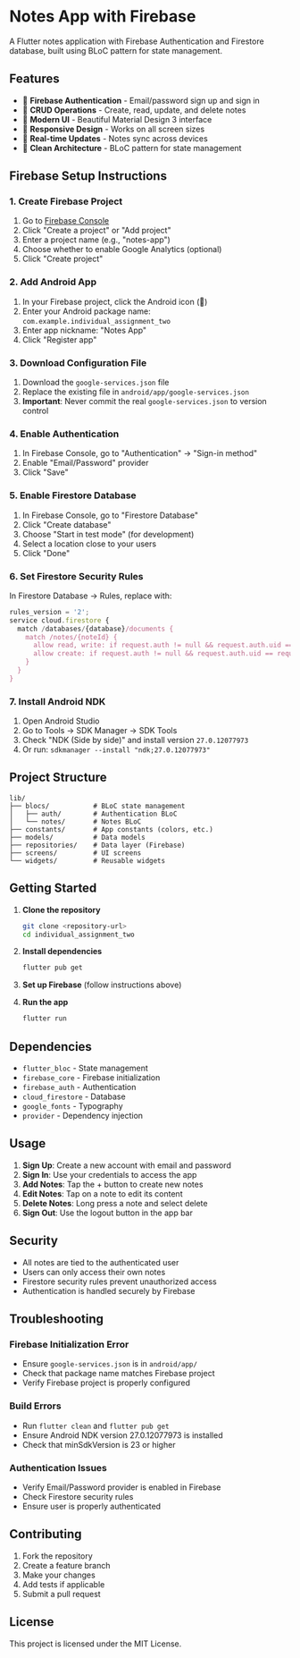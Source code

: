 # Notes App with Firebase

A Flutter notes application with Firebase Authentication and Firestore database, built using BLoC pattern for state management.

## Features

- 🔐 **Firebase Authentication** - Email/password sign up and sign in
- 📝 **CRUD Operations** - Create, read, update, and delete notes
- 🎨 **Modern UI** - Beautiful Material Design 3 interface
- 📱 **Responsive Design** - Works on all screen sizes
- 🔄 **Real-time Updates** - Notes sync across devices
- 🎯 **Clean Architecture** - BLoC pattern for state management

## Firebase Setup Instructions

### 1. Create Firebase Project

1. Go to [Firebase Console](https://console.firebase.google.com/)
2. Click "Create a project" or "Add project"
3. Enter a project name (e.g., "notes-app")
4. Choose whether to enable Google Analytics (optional)
5. Click "Create project"

### 2. Add Android App

1. In your Firebase project, click the Android icon (🤖)
2. Enter your Android package name: `com.example.individual_assignment_two`
3. Enter app nickname: "Notes App"
4. Click "Register app"

### 3. Download Configuration File

1. Download the `google-services.json` file
2. Replace the existing file in `android/app/google-services.json`
3. **Important**: Never commit the real `google-services.json` to version control

### 4. Enable Authentication

1. In Firebase Console, go to "Authentication" → "Sign-in method"
2. Enable "Email/Password" provider
3. Click "Save"

### 5. Enable Firestore Database

1. In Firebase Console, go to "Firestore Database"
2. Click "Create database"
3. Choose "Start in test mode" (for development)
4. Select a location close to your users
5. Click "Done"

### 6. Set Firestore Security Rules

In Firestore Database → Rules, replace with:

```javascript
rules_version = '2';
service cloud.firestore {
  match /databases/{database}/documents {
    match /notes/{noteId} {
      allow read, write: if request.auth != null && request.auth.uid == resource.data.userId;
      allow create: if request.auth != null && request.auth.uid == request.resource.data.userId;
    }
  }
}
```

### 7. Install Android NDK

1. Open Android Studio
2. Go to Tools → SDK Manager → SDK Tools
3. Check "NDK (Side by side)" and install version `27.0.12077973`
4. Or run: `sdkmanager --install "ndk;27.0.12077973"`

## Project Structure

```
lib/
├── blocs/           # BLoC state management
│   ├── auth/        # Authentication BLoC
│   └── notes/       # Notes BLoC
├── constants/       # App constants (colors, etc.)
├── models/          # Data models
├── repositories/    # Data layer (Firebase)
├── screens/         # UI screens
└── widgets/         # Reusable widgets
```

## Getting Started

1. **Clone the repository**
   ```bash
   git clone <repository-url>
   cd individual_assignment_two
   ```

2. **Install dependencies**
   ```bash
   flutter pub get
   ```

3. **Set up Firebase** (follow instructions above)

4. **Run the app**
   ```bash
   flutter run
   ```

## Dependencies

- `flutter_bloc` - State management
- `firebase_core` - Firebase initialization
- `firebase_auth` - Authentication
- `cloud_firestore` - Database
- `google_fonts` - Typography
- `provider` - Dependency injection

## Usage

1. **Sign Up**: Create a new account with email and password
2. **Sign In**: Use your credentials to access the app
3. **Add Notes**: Tap the + button to create new notes
4. **Edit Notes**: Tap on a note to edit its content
5. **Delete Notes**: Long press a note and select delete
6. **Sign Out**: Use the logout button in the app bar

## Security

- All notes are tied to the authenticated user
- Users can only access their own notes
- Firestore security rules prevent unauthorized access
- Authentication is handled securely by Firebase

## Troubleshooting

### Firebase Initialization Error
- Ensure `google-services.json` is in `android/app/`
- Check that package name matches Firebase project
- Verify Firebase project is properly configured

### Build Errors
- Run `flutter clean` and `flutter pub get`
- Ensure Android NDK version 27.0.12077973 is installed
- Check that minSdkVersion is 23 or higher

### Authentication Issues
- Verify Email/Password provider is enabled in Firebase
- Check Firestore security rules
- Ensure user is properly authenticated

## Contributing

1. Fork the repository
2. Create a feature branch
3. Make your changes
4. Add tests if applicable
5. Submit a pull request

## License

This project is licensed under the MIT License.

